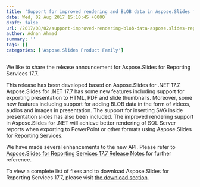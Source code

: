 ```yaml
---
title: 'Support for improved rendering and BLOB data in Aspose.Slides for Reporting Services 17.7'
date: Wed, 02 Aug 2017 15:10:45 +0000
draft: false
url: /2017/08/02/support-improved-rendering-blob-data-aspose.slides-reporting-services-17.7/
author: Adnan Ahmad
summary: ''
tags: []
categories: ['Aspose.Slides Product Family']
---
```


We like to share the release announcement for Aspose.Slides for Reporting Services 17.7.

This release has been developed based on Aspose.Slides for .NET 17.7. Aspose.Slides for .NET 17.7 has some new features including support for exporting presentation to HTML, PDF and slide thumbnails. Moreover, some new features including support for adding BLOB data in the form of videos, audios and images in presentation. The support for inserting SVG inside presentation slides has also been included. The improved rendering support in Aspose.Slides for .NET will achieve better rendering of SQL Server reports when exporting to PowerPoint or other formats using Aspose.Slides for Reporting Services.

We have made several enhancements to the new API. Please refer to [Aspose.Slides for Reporting Services 17.7 Release Notes][1] for further reference.

To view a complete list of fixes and to download Aspose.Slides for Reporting Services 17.7, please visit [the download section][2].




[1]: https://docs.aspose.com/display/slidesreportingservices/Aspose.Slides+for+Reporting+Services+17.7+Release+Notes
[2]: https://downloads.aspose.com/slides/reportingservices




